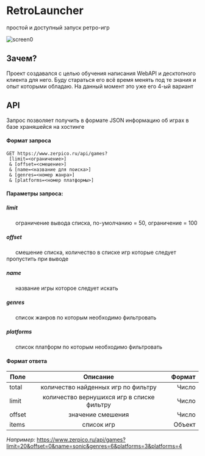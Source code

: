 # RetroLauncher

простой и доступный запуск ретро-игр

![screen0](https://user-images.githubusercontent.com/6038354/121315339-b0aa8100-c921-11eb-859d-919ede041a18.png)

## Зачем?

Проект создавался с целью обучения написания WebAPI и десктопного клиента для него. Буду стараться его всё время менять под те знания и опыт которыми обладаю.
На данный момент это уже его 4-ый вариант

## API

Запрос позволяет получить в формате JSON информацию об играх в базе храняшейся на хостинге

#### Формат запроса

```
GET https://www.zerpico.ru/api/games?
 [limit=<ограничение>]
 & [offset=<смешение>]
 & [name=<название для поиска>]
 & [genres=<номер жанра>]
 & [platforms=<номер платформы>]
```

#### Параметры запроса:

##### limit
      ограничение вывода списка, по-умолчанию = 50, ограничение = 100

##### offset
      смешение списка, количество в списке игр которые следует пропустить при выводе
      
##### name
      название игры которое следует искать
      
##### genres
      список жанров по которым необходимо фильтровать
      
##### platforms
      список платформ по которым необходимо фильтровать      

#### Формат ответа

| Поле    | Описание                                   | Формат |
| ------- |:------------------------------------------:| ------:|
| total   | количество найденных игр по фильтру        | Число  |
| limit   | количество вернушихся игр в списке фильтру | Число  |
| offset  | значение смешения                          | Число  |
| items   | список игр                                 | Объект |

*Например:*
https://www.zerpico.ru/api/games?limit=20&offset=0&name=sonic&genres=6&platforms=3&platforms=4
